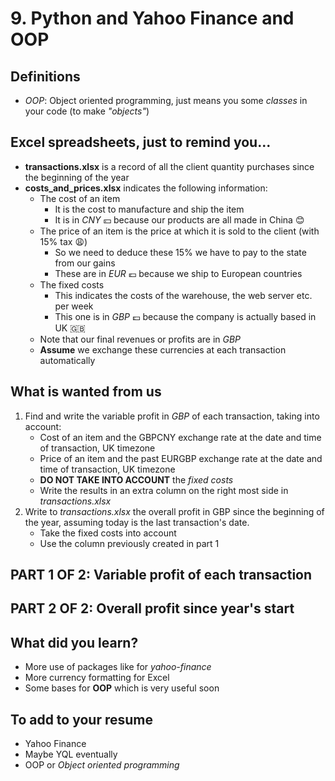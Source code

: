 # 9. Python and Yahoo Finance and OOP

## Definitions
- *OOP*: Object oriented programming, just means you some *classes* in your code (to make *"objects"*)

## Excel spreadsheets, just to remind you...
- **transactions.xlsx** is a record of all the client quantity purchases since the beginning of the year
- **costs_and_prices.xlsx** indicates the following information:
    - The cost of an item
        - It is the cost to manufacture and ship the item
        - It is in *CNY* :yen: because our products are all made in China :blush:
    - The price of an item is the price at which it is sold to the client (with 15% tax :weary:)
        - So we need to deduce these 15% we have to pay to the state from our gains
        - These are in *EUR* :euro: because we ship to European countries
    - The fixed costs
        - This indicates the costs of the warehouse, the web server etc. per week
        - This one is in *GBP* :pound: because the company is actually based in UK :gb:
    - Note that our final revenues or profits are in *GBP*
    - **Assume** we exchange these currencies at each transaction automatically

## What is wanted from us
1. Find and write the variable profit in *GBP* of each transaction, taking into account:
    - Cost of an item and the GBPCNY exchange rate at the date and time of transaction, UK timezone
    - Price of an item and the past EURGBP exchange rate at the date and time of transaction, UK timezone
    - **DO NOT TAKE INTO ACCOUNT** the *fixed costs*
    - Write the results in an extra column on the right most side in *transactions.xlsx*
2. Write to *transactions.xlsx* the overall profit in GBP since the beginning of the year, assuming today is the last transaction's date.
    - Take the fixed costs into account
    - Use the column previously created in part 1

## PART 1 OF 2: Variable profit of each transaction

## PART 2 OF 2: Overall profit since year's start
	
## What did you learn?
- More use of packages like for *yahoo-finance*
- More currency formatting for Excel
- Some bases for **OOP** which is very useful soon
	
## To add to your resume
- Yahoo Finance
- Maybe YQL eventually
- OOP or *Object oriented programming*